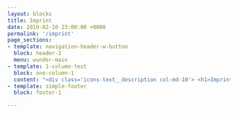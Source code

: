 ```yaml
---
layout: blocks
title: Imprint
date: 2019-02-10 23:00:00 +0000
permalink: '/imprint'
page_sections:
- template: navigation-header-w-button
  block: header-2
  menu: wunder-main
- template: 1-column-text
  block: one-column-1
  content: "<div class='icons-text__description col-md-10'> <h1>Imprint</h1><h2>Website Provider</h2><p class='text-left'>WunderCar Mobility Solutions GmbH<br>Hongkongstraße 7<br>20457 Hamburg<br>Germany<br>Phone: +49 40 609 430 73<br></p><h2>General Manager</h2><p>Gunnar Froh<br>Registry Court<br>Amtsgericht Hamburg<br>Registry Number: HRB 130081<br>UStId: DE 815 471 165<br>Responsible for Content: Gunnar Froh<br>Media: press(at)wunder.org</p><h2>Google Analytics</h2><p>Our website uses Google Analytics, an analysis service from Google, Inc., 1600 Amphitheatre Parkway, Mountain View, CA 94043, USA („Google“). Google Analytics uses so-called “cookies“, files that are stored on your computer and which are employed to provide an analysis of your use of our sites. The information collected by the cookie regarding your use of the site is generally transferred to Google servers in the US and stored there. In the event IP anonymization is activated for this website, Google will crop your IP address if it originates from within a member state of the European Union or any parties to the Agreement on the European Economic Union. Only in exceptional cases will a complete IP address be forwarded to Google servers in the US and then cropped. IP anonymization has been activated on our websites. Google makes use of the information it collects on behalf of the site provider in order to furnish analysis of your use of our site, to compile reports on website activity and to provide us with other services relating to the use of our site and internet use in general. According to Google, Google Analytics will not merge the IP address provided by your browser with other data held by Google. You can prevent cookies from being stored on your browser by setting your browser software so that it will not accept cookies; please note, however, that by doing so, you may not be able to make full use of all the functions available at our website. In addition, you can prevent cookies from gathering data for Google about your use of our sites (incl. your IP address) as well as the processing of this data by Google by downloading and installing the browser plug-in available at the following link: http://tools.google.com/dlpage/gaoptout?hl=de. As an alternative to using a browser add-on or when using a browser on a mobile device, you can click on this link instead in order to prevent Google Analytics from collecting data on your use of our websites (This opt-out will only work in this particular browser and only for this particular domain). An opt-out cookie is then saved to your device. If you delete this cookie from the browser, you will need to click on the link again in order to continue preventing Google Analytics from operating on our websites.Google +1 Our websites make use of the Google “+1“ button, a web plugin from Google, Inc., 1600 Amphitheatre Parkway, Mountain View, CA 94043, USA (“Google“). This button is labelled with “+1“. Whenever you access one of our websites that contains the Google “+1“ button, your browser establishes a direct connection to the servers at Google. Google then transmits content via the plugin directly to your browser and from there they are incorporated into the website itself without any action on our part.By incorporating the plugin, Google is informed that you accessed the site. This occurs simply by loading the button, even if you do not click on it. If you are registered with Google, Google can associate your visit to our website with your own Google account. If you click on the “+1“ button or if you leave a comment, this information is transmitted from your browser via the plugin directly to Google and saved there. The purpose and scope of the data collected and the rules governing how this data is processed and used by Google as well as your rights in this regard and the browser settings you can use to protect your privacy are therefore not included here. Instead, you should consult the data protection policies at Google. If you prefer that Google not use the “+1“ button to collect data on your use of our sites, you will need to log out of Google each time before visiting one of our sites.</p><h2>Facebook's 'Like' button</h2><p>Our websites use Facebook's “Like“ button, a web plugin from the social network, Facebook.com, operated by Facebook, Inc., 1601 Willow Road, Menlo Park, CA 94025, USA ('Facebook'). This button is labelled with the Facebook logo, an f'. Whenever you access one of our sites that contains a Facebook “Like“ button, your browser establishes a direct connection with Facebook's servers. Facebook then transmits content via the plugin directly to your browser and incorporates it into the website without any action on our part. Facebook is informed via the plugin that you have accessed a particular site. This occurs simply by loading the button, you do not actually need to click on it. If you are registered with Facebook, Facebook can associate your visit to our site with your own Facebook account. If you click on the “Like“ button or if you leave a comment, this information is transmitted from your browser via the plugin directly to Facebook and stored there. The purpose and scope of the data collected and the rules governing how this data is processed and used by Facebook as well as your rights in this regard and the browser settings you can use to protect your privacy are therefore not included here. Instead, you should consult the data protection policies at Facebook. If you prefer that Facebook not use the “Like“ button to collect data on your use of our sites, you will need to log off of Facebook each time before visiting one of our sites.</p><h2>Twitter 'Tweets'</h2><p>Our app makes use of Twitter's “Tweet“ button from Twitter.com, operated by Twitter, Inc. 1355 Market Street Suite 900, San Francisco, CA 94103, USA ('Twitter'). This button is labelled “Tweet“. Whenever you access one of our websites containing a Twitter “Tweet“ button, your browser establishes a direct connection with Twitter's servers. Twitter then transmits content via the plugin directly to your browser and incorporates it into the website without any action on our part.Twitter is informed through the plugin that you have accessed a particular site. This occurs simply by loading the button, you do not actually have to click on it. If you are registered with Twitter, Twitter can associate your visit to our site with your own Twitter account. If you click on the “Tweet“ button or if you leave a comment, this information is transmitted from your browser via the plugin directly to Twitter and stored there. The purpose and scope of the data collected and the rules governing how this data is processed and used by Twitter as well as your rights in this regard and the browser settings you can use to protect your privacy are therefore not included here. Instead, you should consult the data protection policies at Twitter. If you prefer that Twitter not use the “Tweet“ button to collect data on your use of our sites, you will need to log off of Twitter each time before visiting one of our sites.</p></div>"
- template: simple-footer
  block: footer-1

---
```

